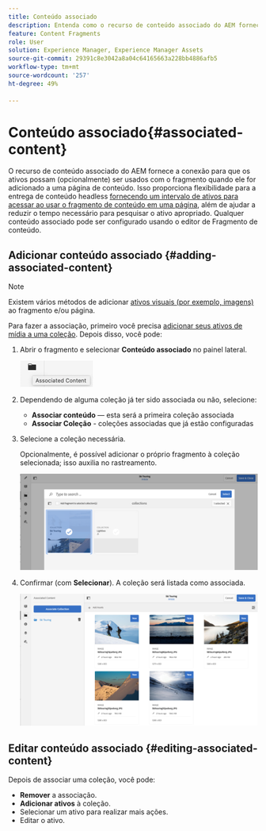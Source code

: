```yaml
---
title: Conteúdo associado
description: Entenda como o recurso de conteúdo associado do AEM fornece a conexão para que os ativos possam ser usados opcionalmente com o fragmento quando ele for adicionado a uma página de conteúdo, adicionando flexibilidade adicional à entrega de conteúdo headless.
feature: Content Fragments
role: User
solution: Experience Manager, Experience Manager Assets
source-git-commit: 29391c8e3042a8a04c64165663a228bb4886afb5
workflow-type: tm+mt
source-wordcount: '257'
ht-degree: 49%

---
```


# Conteúdo associado{#associated-content}

O recurso de conteúdo associado do AEM fornece a conexão para que os ativos possam (opcionalmente) ser usados com o fragmento quando ele for adicionado a uma página de conteúdo. Isso proporciona flexibilidade para a entrega de conteúdo headless [fornecendo um intervalo de ativos para acessar ao usar o fragmento de conteúdo em uma página](/help/sites-authoring/content-fragments.md#using-associated-content), além de ajudar a reduzir o tempo necessário para pesquisar o ativo apropriado. Qualquer conteúdo associado pode ser configurado usando o editor de Fragmento de conteúdo.

## Adicionar conteúdo associado {#adding-associated-content}

>[!NOTE]
>
>Existem vários métodos de adicionar [ativos visuais (por exemplo, imagens)](/help/assets/content-fragments/content-fragments.md#fragments-with-visual-assets) ao fragmento e/ou página.

Para fazer a associação, primeiro você precisa [adicionar seus ativos de mídia a uma coleção](/help/assets/manage-collections.md). Depois disso, você pode:

1. Abrir o fragmento e selecionar **Conteúdo associado** no painel lateral.

   ![Conteúdo associado](assets/cfm-assoc-content-01.png)

1. Dependendo de alguma coleção já ter sido associada ou não, selecione:

   * **Associar conteúdo** — esta será a primeira coleção associada
   * **Associar Coleção** - coleções associadas que já estão configuradas

1. Selecione a coleção necessária.

   Opcionalmente, é possível adicionar o próprio fragmento à coleção selecionada; isso auxilia no rastreamento.

   ![Selecionar coleção](assets/cfm-assoc-content-02.png)

1. Confirmar (com **Selecionar**). A coleção será listada como associada.

   ![cfm-6420-05](assets/cfm-assoc-content-03.png)

## Editar conteúdo associado {#editing-associated-content}

Depois de associar uma coleção, você pode:

* **Remover** a associação.
* **Adicionar ativos** à coleção.
* Selecionar um ativo para realizar mais ações.
* Editar o ativo.
